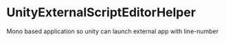 UnityExternalScriptEditorHelper
===============================

Mono based application so unity can launch external app with line-number